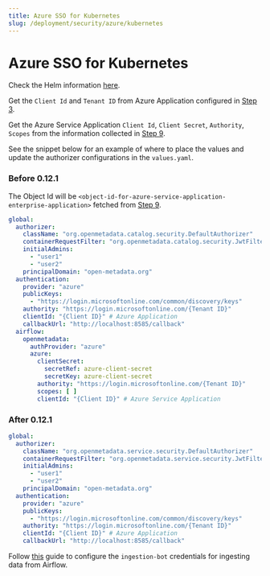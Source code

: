 ```yaml
---
title: Azure SSO for Kubernetes
slug: /deployment/security/azure/kubernetes
---
```


# Azure SSO for Kubernetes

Check the Helm information [here](https://artifacthub.io/packages/search?repo=open-metadata).

Get the `Client Id` and `Tenant ID` from Azure Application configured in [Step 3](/deployment/security/azure#step-3-where-to-find-the-credentials).

Get the Azure Service Application `Client Id`, `Client Secret`, `Authority`, `Scopes` from the information collected in [Step 9](/deployment/security/azure#step-9-note-down-the-clientid-and-authority).

See the snippet below for an example of where to place the values and update the authorizer configurations in the `values.yaml`.


### Before 0.12.1

<Note>

The Object Id will be `<object-id-for-azure-service-application-enterprise-application>` fetched from [Step 9](/deployment/security/azure#step-9-note-down-the-clientid-and-authority). 

</Note>

```yaml
global:
  authorizer:
    className: "org.openmetadata.catalog.security.DefaultAuthorizer"
    containerRequestFilter: "org.openmetadata.catalog.security.JwtFilter"
    initialAdmins:
      - "user1"
      - "user2"
    principalDomain: "open-metadata.org"
  authentication:
    provider: "azure"
    publicKeys:
      - "https://login.microsoftonline.com/common/discovery/keys"
    authority: "https://login.microsoftonline.com/{Tenant ID}"
    clientId: "{Client ID}" # Azure Application
    callbackUrl: "http://localhost:8585/callback"
  airflow:
    openmetadata:
      authProvider: "azure"
      azure:
        clientSecret:
          secretRef: azure-client-secret
          secretKey: azure-client-secret
        authority: "https://login.microsoftonline.com/{Tenant ID}"
        scopes: [ ]
        clientId: "{Client ID}" # Azure Service Application
```

### After 0.12.1

```yaml
global:
  authorizer:
    className: "org.openmetadata.service.security.DefaultAuthorizer"
    containerRequestFilter: "org.openmetadata.service.security.JwtFilter"
    initialAdmins:
      - "user1"
      - "user2"
    principalDomain: "open-metadata.org"
  authentication:
    provider: "azure"
    publicKeys:
      - "https://login.microsoftonline.com/common/discovery/keys"
    authority: "https://login.microsoftonline.com/{Tenant ID}"
    clientId: "{Client ID}" # Azure Application
    callbackUrl: "http://localhost:8585/callback"
```

<Note>

Follow [this](/deployment/security/azure#step-10-update-ingestion-bot-with-azure-sso-service-application) guide to configure the `ingestion-bot` credentials for ingesting data from Airflow.

</Note>